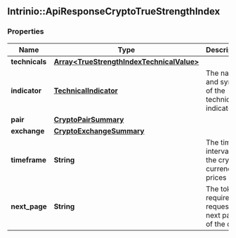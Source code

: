 ## Intrinio::ApiResponseCryptoTrueStrengthIndex

### Properties
Name | Type | Description | Notes
------------ | ------------- | ------------- | -------------
**technicals** | [**Array&lt;TrueStrengthIndexTechnicalValue&gt;**](TrueStrengthIndexTechnicalValue.md) |  | [optional] 
**indicator** | [**TechnicalIndicator**](TechnicalIndicator.md) | The name and symbol of the technical indicator | [optional] 
**pair** | [**CryptoPairSummary**](CryptoPairSummary.md) |  | [optional] 
**exchange** | [**CryptoExchangeSummary**](CryptoExchangeSummary.md) |  | [optional] 
**timeframe** | **String** | The time interval for the crypto currency prices | [optional] 
**next_page** | **String** | The token required to request the next page of the data | [optional] 


